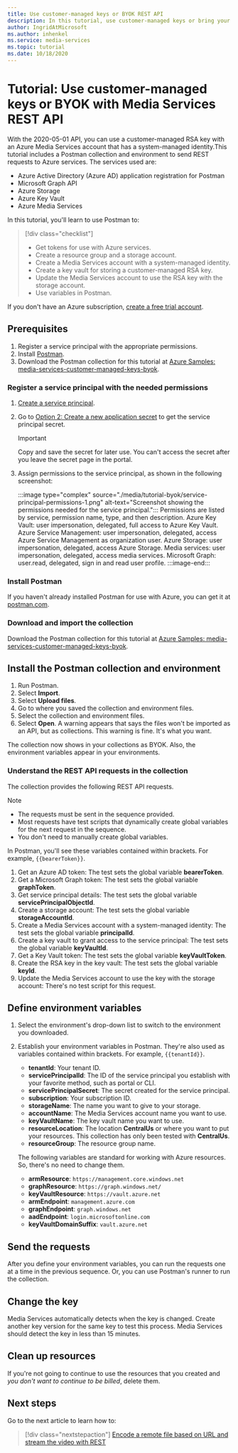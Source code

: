 ```yaml
---
title: Use customer-managed keys or BYOK REST API
description: In this tutorial, use customer-managed keys or bring your own key (BYOK) with an Azure Media Services storage account.
author: IngridAtMicrosoft
ms.author: inhenkel
ms.service: media-services
ms.topic: tutorial
ms.date: 10/18/2020
---
```


# Tutorial: Use customer-managed keys or BYOK with Media Services REST API

With the 2020-05-01 API, you can use a customer-managed RSA key with an Azure Media Services account that has a system-managed identity.This tutorial includes a Postman collection and environment to send REST requests to Azure services. The services used are:

- Azure Active Directory (Azure AD) application registration for Postman
- Microsoft Graph API
- Azure Storage
- Azure Key Vault
- Azure Media Services

In this tutorial, you'll learn to use Postman to:

> [!div class="checklist"]
> - Get tokens for use with Azure services.
> - Create a resource group and a storage account.
> - Create a Media Services account with a system-managed identity.
> - Create a key vault for storing a customer-managed RSA key.
> - Update the Media Services account to use the RSA key with the storage account.
> - Use variables in Postman.

If you don't have an Azure subscription, [create a free trial account](https://azure.microsoft.com/free/).

## Prerequisites

1. Register a service principal with the appropriate permissions.
1. Install [Postman](https://www.postman.com).
1. Download the Postman collection for this tutorial at [Azure Samples: media-services-customer-managed-keys-byok](https://github.com/Azure-Samples/media-services-customer-managed-keys-byok).

### Register a service principal with the needed permissions

1. [Create a service principal](../../active-directory/develop/howto-create-service-principal-portal.md).
1. Go to [Option 2: Create a new application secret](../../active-directory/develop/howto-create-service-principal-portal.md#authentication-two-options) to get the service principal secret.

   > [!IMPORTANT]
   >Copy and save the secret for later use. You can't access the secret after you leave the secret page in the portal.

1. Assign permissions to the service principal, as shown in the following screenshot:

   :::image type="complex" source="./media/tutorial-byok/service-principal-permissions-1.png" alt-text="Screenshot showing the permissions needed for the service principal.":::
   Permissions are listed by service, permission name, type, and then description. Azure Key Vault: user impersonation, delegated, full access to Azure Key Vault. Azure Service Management: user impersonation, delegated, access Azure Service Management as organization user. Azure Storage: user impersonation, delegated, access Azure Storage. Media services: user impersonation, delegated, access media services. Microsoft Graph: user.read, delegated, sign in and read user profile.
   :::image-end:::

### Install Postman

If you haven't already installed Postman for use with Azure, you can get it at [postman.com](https://www.postman.com/).

### Download and import the collection

Download the Postman collection for this tutorial at [Azure Samples: media-services-customer-managed-keys-byok](https://github.com/Azure-Samples/media-services-customer-managed-keys-byok).

## Install the Postman collection and environment

1. Run Postman.
1. Select **Import**.
1. Select **Upload files**.
1. Go to where you saved the collection and environment files.
1. Select the collection and environment files.
1. Select **Open**. A warning appears that says the files won't be imported as an API, but as collections. This warning is fine. It's what you want.

The collection now shows in your collections as BYOK. Also, the environment variables appear in your environments.

### Understand the REST API requests in the collection

The collection provides the following REST API requests.

> [!NOTE]
>
>- The requests must be sent in the sequence provided.
>- Most requests have test scripts that dynamically create global variables for the next request in the sequence.
>- You don't need to manually create global variables.

In Postman, you'll see these variables contained within brackets. For example, `{{bearerToken}}`.

1. Get an Azure AD token: The test sets the global variable **bearerToken**.
2. Get a Microsoft Graph token: The test sets the global variable **graphToken**.
3. Get service principal details: The test sets the global variable **servicePrincipalObjectId**.
4. Create a storage account: The test sets the global variable **storageAccountId**.
5. Create a Media Services account with a system-managed identity: The test sets the global variable **principalId**.
6. Create a key vault to grant access to the service principal: The test sets the global variable **keyVaultId**.
7. Get a Key Vault token: The test sets the global variable **keyVaultToken**.
8. Create the RSA key in the key vault: The test sets the global variable **keyId**.
9. Update the Media Services account to use the key with the storage account: There's no test script for this request.

## Define environment variables

1. Select the environment's drop-down list to switch to the environment you downloaded.
1. Establish your environment variables in Postman. They're also used as variables contained within brackets. For example, `{{tenantId}}`.

    - **tenantId**: Your tenant ID.
    - **servicePrincipalId**: The ID of the service principal you establish with your favorite method, such as portal or CLI.
    - **servicePrincipalSecret**: The secret created for the service principal.
    - **subscription**: Your subscription ID.
    - **storageName**: The name you want to give to your storage.
    - **accountName**: The Media Services account name you want to use.
    - **keyVaultName**: The key vault name you want to use.
    - **resourceLocation**: The location **CentralUs** or where you want to put your resources. This collection has only been tested with **CentralUs**.
    - **resourceGroup**: The resource group name.

    The following variables are standard for working with Azure resources. So, there's no need to change them.

    - **armResource**: `https://management.core.windows.net`
    - **graphResource**: `https://graph.windows.net/`
    - **keyVaultResource**: `https://vault.azure.net`
    - **armEndpoint**: `management.azure.com`
    - **graphEndpoint**: `graph.windows.net`
    - **aadEndpoint**: `login.microsoftonline.com`
    - **keyVaultDomainSuffix**: `vault.azure.net`

## Send the requests

After you define your environment variables, you can run the requests one at a time in the previous sequence. Or, you can use Postman's runner to run the collection.

## Change the key

Media Services automatically detects when the key is changed. Create another key version for the same key to test this process. Media Services should detect the key in less than 15 minutes.

## Clean up resources

If you're not going to continue to use the resources that you created and *you don't want to continue to be billed*, delete them.

## Next steps

Go to the next article to learn how to:
> [!div class="nextstepaction"]
> [Encode a remote file based on URL and stream the video with REST](stream-files-tutorial-with-rest.md)